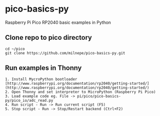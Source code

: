 # pico-basics-py
Raspberry Pi Pico RP2040 basic examples in Python

## Clone repo to pico directory
```
cd ~/pico
git clone https://github.com/milnepe/pico-basics-py.git
```

## Run examples in Thonny
	1. Install MycroPython bootloader [http://www.raspberrypi.org/documentation/rp2040/getting-started/](http://www.raspberrypi.org/documentation/rp2040/getting-started/)
    2. Open Thonny and set interpreter to MicroPython (Raspberry Pi Pico)
    3. Load example code eg. File -> pi/pico/pico-basics-py/pico_io/adc_read.py
    4. Run script - Run -> Run current script (F5)
    5. Stop script - Run -> Stop/Restart backend (Ctrl+F2)

